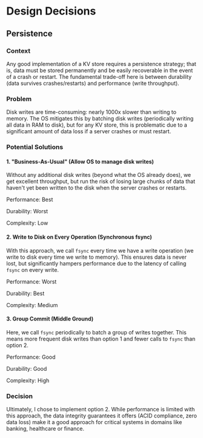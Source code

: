 # Design Decisions

## Persistence

### Context

Any good implementation of a KV store requires a persistence strategy; that is, data must be stored permanently and be easily recoverable in the event of a crash or restart. The fundamental trade-off here is between durability (data survives crashes/restarts) and performance (write throughput). 

### Problem

Disk writes are time-consuming: nearly 1000x slower than writing to memory. The OS mitigates this by batching disk writes (periodically writing all data in RAM to disk), but for any KV store, this is problematic due to a significant amount of data loss if a server crashes or must restart.

### Potential Solutions

#### 1. "Business-As-Usual" (Allow OS to manage disk writes)

Without any additional disk writes (beyond what the OS already does), we get excellent throughput, but run the risk of losing large chunks of data that haven't yet been written to the disk when the server crashes or restarts.

Performance: Best

Durability: Worst

Complexity: Low

#### 2. Write to Disk on Every Operation (Synchronous fsync)

With this approach, we call `fsync` every time we have a write operation (we write to disk every time we write to memory). This ensures data is never lost, but significantly hampers performance due to the latency of calling `fsync` on every write.

Performance: Worst

Durability: Best

Complexity: Medium

#### 3. Group Commit (Middle Ground)

Here, we call `fsync` periodically to batch a group of writes together. This means more frequent disk writes than option 1 and fewer calls to `fsync` than option 2.

Performance: Good

Durability: Good

Complexity: High

### Decision

Ultimately, I chose to implement option 2. While performance is limited with this approach, the data integrity guarantees it offers (ACID compliance, zero data loss) make it a good approach for critical systems in domains like banking, healthcare or finance. 